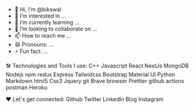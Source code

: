 - 👋 Hi, I’m @bikswal
- 👀 I’m interested in ...
- 🌱 I’m currently learning ...
- 💞️ I’m looking to collaborate on ...
- 📫 How to reach me ...
- 😄 Pronouns: ...
- ⚡ Fun fact: ...

<!---
bikswal/bikswal is a ✨ special ✨ repository because its `README.md` (this file) appears on your GitHub profile.
You can click the Preview link to take a look at your changes.
--->
🛠️ Technologies and Tools I use:
C++ Javascript React NextJs MongoDB Nodejs npm redux Express Tailwidcss Bootstrap Material UI Python Markdown html5 Css3 Jquery git Brave browser Prettier github actions postman Heroku

❤️ Let's get connected:
Github Twitter LinkedIn Blog Instagram
